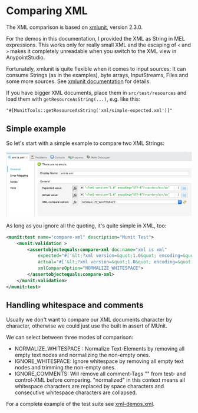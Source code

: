 # Comparing XML

The XML comparison is based on [xmlunit](https://github.com/xmlunit/xmlunit), version 2.3.0.

For the demos in this documentation, I provided the XML as String in MEL expressions. This works only for really small XML
and the escaping of `<` and `>` makes it completely unreadable when you switch to the XML view in AnypointStudio.

Fortunately, xmlunit is quite flexible when it comes to input sources: It can consume Strings (as in the examples), byte arrays, InputStreams,
Files and some more sources. See [xmlunit documentation](https://github.com/xmlunit/user-guide/wiki/Providing-Input-to-XMLUnit) for details.

If you have bigger XML documents, place them in `src/test/resources` and load them with `getResourceAsString(...)`, e.g. like this:

```txt
"#[MunitTools::getResourceAsString('xml/simple-expected.xml')]"
```

## Simple example

So let's start with a simple example to compare two XML Strings:

![xml-is-xml](../docs/images/xml-is-xml.png)

As long as you ignore all the quoting, it's quite simple in XML, too:
```xml
<munit:test name="compare-xml" description="Munit Test">
    <munit:validation >
        <assertobjectequals:compare-xml doc:name="xml is xml"
            expected="#['&lt;?xml version=&quot;1.0&quot; encoding=&quot;UTF-8&quot;?&gt;&lt;a&gt;&lt;b&gt;&lt;/b&gt;&lt;/a&gt;']"
            actual="#['&lt;?xml version=&quot;1.0&quot; encoding=&quot;UTF-8&quot;?&gt;&lt;a&gt;&lt;b&gt;&lt;/b&gt;&lt;/a&gt;']"
            xmlCompareOption="NORMALIZE_WHITESPACE">
        </assertobjectequals:compare-xml>
    </munit:validation>
</munit:test>
```

## Handling whitespace and comments

Usually we don't want to compare our XML documents character by character, otherwise we could just use the built in assert of MUnit.

We can select between three modes of comparison:

* NORMALIZE_WHITESPACE : Normalize Text-Elements by removing all empty text nodes and normalizing the non-empty ones.
* IGNORE_WHITESPACE: Ignore whitespace by removing all empty text nodes and trimming the non-empty ones.
* IGNORE_COMMENTS: Will remove all comment-Tags "<!-- Comment -->" from test- and control-XML before comparing.
"normalized" in this context means all whitespace characters are replaced by space characters and consecutive
whitespace characters are collapsed.

For a complete example of the test suite see [xml-demos.xml](xml-demos.xml).
